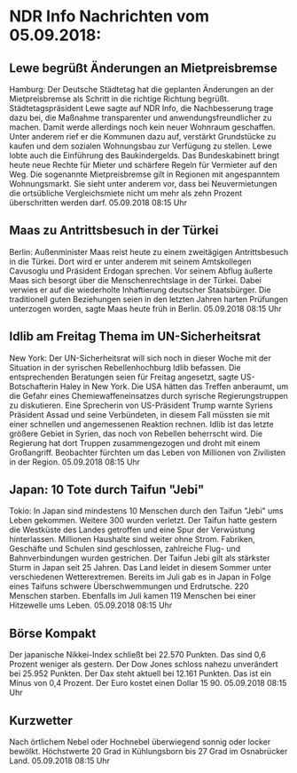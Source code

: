 # NDR Info Nachrichten vom 05.09.2018:


## Lewe begrüßt Änderungen an Mietpreisbremse
Hamburg: Der Deutsche Städtetag hat die geplanten Änderungen an der Mietpreisbremse als Schritt in die richtige Richtung begrüßt. Städtetagspräsident Lewe sagte auf NDR Info, die Nachbesserung trage dazu bei, die Maßnahme transparenter und anwendungsfreundlicher zu machen. Damit werde allerdings noch kein neuer Wohnraum geschaffen. Unter anderem rief er die Kommunen dazu auf, verstärkt Grundstücke zu kaufen und dem sozialen Wohnungsbau zur Verfügung zu stellen. Lewe lobte auch die Einführung des Baukindergelds. Das Bundeskabinett bringt heute neue Rechte für Mieter und schärfere Regeln für Vermieter auf den Weg. Die sogenannte Mietpreisbremse gilt in Regionen mit angespanntem Wohnungsmarkt. Sie sieht unter anderem vor, dass bei Neuvermietungen die ortsübliche Vergleichsmiete nicht um mehr als zehn Prozent überschritten werden darf. 05.09.2018 08:15 Uhr 

## Maas zu Antrittsbesuch in der Türkei
Berlin: Außenminister Maas reist heute zu einem zweitägigen Antrittsbesuch in die Türkei. Dort wird er unter anderem mit seinem Amtskollegen Cavusoglu und Präsident Erdogan sprechen. Vor seinem Abflug äußerte Maas sich besorgt über die Menschenrechtslage in der Türkei. Dabei verwies er auf die wiederholte Inhaftierung deutscher Staatsbürger. Die traditionell guten Beziehungen seien in den letzten Jahren harten Prüfungen unterzogen worden, sagte Maas heute früh in Berlin. 05.09.2018 08:15 Uhr 

## Idlib am Freitag Thema im UN-Sicherheitsrat
New York: Der UN-Sicherheitsrat will sich noch in dieser Woche mit der Situation in der syrischen Rebellenhochburg Idlib befassen. Die entsprechenden Beratungen seien für Freitag angesetzt, sagte US-Botschafterin Haley in New York. Die USA hätten das Treffen anberaumt, um die Gefahr eines Chemiewaffeneinsatzes durch syrische Regierungstruppen zu diskutieren. Eine Sprecherin von US-Präsident Trump warnte Syriens Präsident Assad und seine Verbündeten, in diesem Fall müssten sie mit einer schnellen und angemessenen Reaktion rechnen. Idlib ist das letzte größere Gebiet in Syrien, das noch von Rebellen beherrscht wird. Die Regierung hat dort Truppen zusammengezogen und droht mit einem Großangriff. Beobachter fürchten um das Leben von Millionen von Zivilisten in der Region. 05.09.2018 08:15 Uhr 

## Japan: 10 Tote durch Taifun "Jebi"
Tokio: In Japan sind mindestens 10 Menschen durch den Taifun "Jebi" ums Leben gekommen. Weitere 300 wurden verletzt. Der Taifun hatte gestern die Westküste des Landes getroffen und eine Spur der Verwüstung hinterlassen. Millionen Haushalte sind weiter ohne Strom. Fabriken, Geschäfte und Schulen sind geschlossen, zahlreiche Flug- und Bahnverbindungen wurden gestrichen. Der Taifun Jebi gilt als stärkster Sturm in Japan seit 25 Jahren. Das Land leidet in diesem Sommer unter verschiedenen Wetterextremen. Bereits im Juli gab es in Japan in Folge eines Taifuns schwere Überschwemmungen und Erdrutsche. 220 Menschen starben. Ebenfalls im Juli kamen 119 Menschen bei einer Hitzewelle ums Leben. 05.09.2018 08:15 Uhr 

## Börse Kompakt
Der japanische Nikkei-Index schließt bei 22.570 Punkten. Das sind  0,6 Prozent weniger als gestern. Der Dow Jones schloss nahezu unverändert bei 25.952 Punkten. Der Dax steht aktuell bei 12.161 Punkten. Das ist ein Minus von 0,4 Prozent. Der Euro kostet einen Dollar 15 90. 05.09.2018 08:15 Uhr 

## Kurzwetter
Nach örtlichem Nebel oder Hochnebel überwiegend sonnig oder locker bewölkt. Höchstwerte 20 Grad in Kühlungsborn bis 27 Grad im Osnabrücker Land. 05.09.2018 08:15 Uhr 
